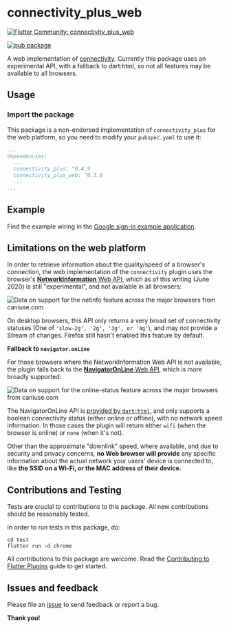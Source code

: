 # connectivity_plus_web

[![Flutter Community: connectivity_plus_web](https://fluttercommunity.dev/_github/header/connectivity_plus_web)](https://github.com/fluttercommunity/community)

[![pub package](https://img.shields.io/pub/v/connectivity_plus_web.svg)](https://pub.dev/packages/connectivity_plus_web)

A web implementation of [connectivity](https://pub.dev/connectivity_plus/connectivity_plus). Currently this package uses an experimental API, with a fallback to dart:html, so not all features may be available to all browsers.

## Usage

### Import the package

This package is a non-endorsed implementation of `connectivity_plus` for the web platform, so you need to modify your `pubspec.yaml` to use it:

```yaml
...
dependencies:
  ...
  connectivity_plus: ^0.4.9
  connectivity_plus_web: ^0.3.0
  ...
...
```

## Example

Find the example wiring in the [Google sign-in example application](https://github.com/fluttercommunity/connectivity_plus/connectivity_plus/example/lib/main.dart).

## Limitations on the web platform

In order to retrieve information about the quality/speed of a browser's connection, the web implementation of the `connectivity` plugin uses the browser's [**NetworkInformation** Web API](https://developer.mozilla.org/en-US/docs/Web/API/NetworkInformation), which as of this writing (June 2020) is still "experimental", and not available in all browsers:

![Data on support for the netinfo feature across the major browsers from caniuse.com](https://caniuse.bitsofco.de/image/netinfo.png)

On desktop browsers, this API only returns a very broad set of connectivity statuses (One of `'slow-2g', '2g', '3g', or '4g'`), and may *not* provide a Stream of changes. Firefox still hasn't enabled this feature by default.

**Fallback to `navigator.onLine`**

For those browsers where the NetworkInformation Web API is not available, the plugin falls back to the [**NavigatorOnLine** Web API](https://developer.mozilla.org/en-US/docs/Web/API/NavigatorOnLine), which is more broadly supported: 

![Data on support for the online-status feature across the major browsers from caniuse.com](https://caniuse.bitsofco.de/image/online-status.png)


The NavigatorOnLine API is [provided by `dart:html`](https://api.dart.dev/stable/2.7.2/dart-html/Navigator/onLine.html), and only supports a boolean connectivity status (either online or offline), with no network speed information. In those cases the plugin will return either `wifi` (when the browser is online) or `none` (when it's not).

Other than the approximate "downlink" speed, where available, and due to security and privacy concerns, **no Web browser will provide** any specific information about the actual network your users' device is connected to, like **the SSID on a Wi-Fi, or the MAC address of their device.**

## Contributions and Testing

Tests are crucial to contributions to this package. All new contributions should be reasonably tested.

In order to run tests in this package, do:

```
cd test
flutter run -d chrome
```

All contributions to this package are welcome. Read the [Contributing to Flutter Plugins](https://github.com/flutter/plugins/blob/master/CONTRIBUTING.md) guide to get started.

## Issues and feedback

Please file an [issue](https://github.com/fluttercommunity/connectivity_plus/issues/new)
to send feedback or report a bug.

**Thank you!**
